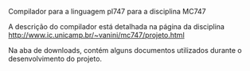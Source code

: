 Compilador para a linguagem pl747 para a disciplina MC747

A descrição do compilador está detalhada na página da disciplina http://www.ic.unicamp.br/~vanini/mc747/projeto.html

Na aba de downloads, contém alguns documentos utilizados durante o desenvolvimento do projeto.
